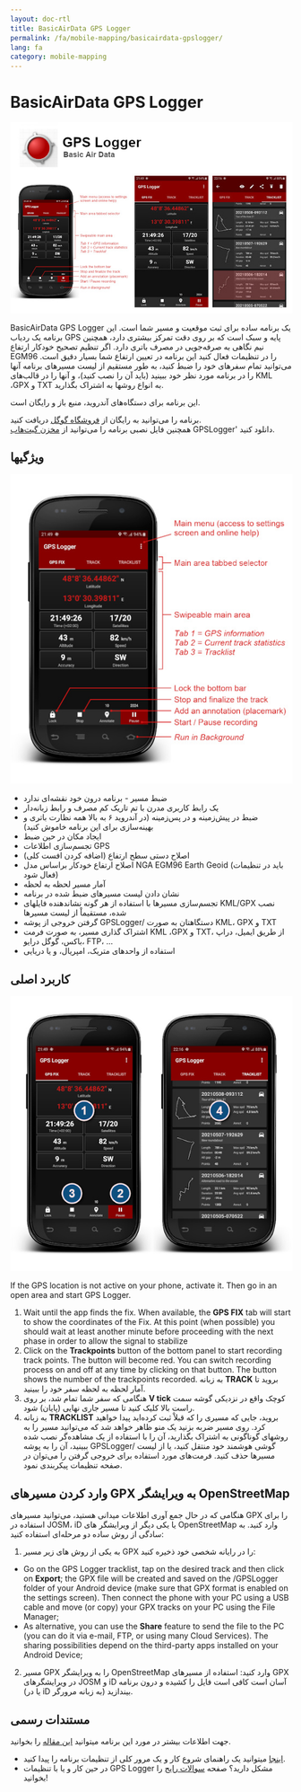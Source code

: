 ```yaml
---
layout: doc-rtl
title: BasicAirData GPS Logger
permalink: /fa/mobile-mapping/basicairdata-gpslogger/
lang: fa
category: mobile-mapping
---
```



BasicAirData GPS Logger
=======================

![BasicAirData-GPSLogger-002][]

BasicAirData GPS Logger یک برنامه ساده برای ثبت موقعیت و مسیر شما است. این برنامه یک ردیاب GPS پایه و سبک است که بر روی دقت تمرکز بیشتری دارد، همچنین نیم نگاهی به صرفه‌جویی در مصرف باتری دارد. اگر تنظیم تصحیح خودکار ارتفاع EGM96 را در تنظیمات فعال کنید این برنامه در تعیین ارتفاع شما بسیار دقیق است. می‌توانید تمام سفرهای خود را ضبط کنید، به طور مستقیم از لیست مسیرهای برنامه آنها را در برنامه مورد نظر خود ببینید (باید آن را نصب کنید)، و آنها را در قالب‌های KML ،GPX و TXT به انواع روشها به اشتراک بگذارید.

این برنامه برای دستگاه‌های آندروید، منبع باز و رایگان است.

برنامه را می‌توانید به رایگان از [فروشگاه گوگل](https://play.google.com/store/apps/details?id=eu.basicairdata.graziano.gpslogger) دریافت کنید.<br>
همچنین فایل نصبی برنامه را می‌توانید از [مخزن گیت‌هاب](https://github.com/BasicAirData/GPSLogger/tree/master/apk) GPSLogger' دانلود کنید.

ویژگیها
--------

![BasicAirData-GPSLogger-000][]

* ضبط مسیر - برنامه درون خود نقشه‌ای ندارد
* یک رابط کاربری مدرن با تم تاریک کم مصرف و رابط زبانه‌دار
* ضبط در پیش‌زمینه و در پس‌زمینه (در آندروید ۶ به بالا همه نظارت باتری و بهینه‌سازی برای این برنامه خاموش کنید)
* ایجاد مکان در حین ضبط
* تجسم‌سازی اطلاعات GPS
* اصلاح دستی سطح ارتفاع (اضافه کردن افست کلی)
* اصلاح ارتفاع خودکار براساس مدل NGA EGM96 Earth Geoid (باید در تنظیمات فعال شود)
* آمار مسیر لحظه به لحظه
* نشان دادن لیست مسیرهای ضبط شده در برنامه
* تجسم‌سازی مسیرها با استفاده از هر گونه نشاندهنده فایلهای KML/GPX نصب شده، مستقیماْ از لیست مسیرها
* گرفتن خروجی از پوشه GPSLogger/ دستگاهتان به صورت KML، GPX و TXT
* اشتراک گذاری مسیر، به صورت فرمت KML ،GPX و TXT، از طریق ایمیل، دراپ باکس، گوگل درایو، FTP، ...
* استفاده از واحدهای متریک، امپریال، و یا دریایی

کاربرد اصلی
-----------

![BasicAirData-GPSLogger-001][]

If the GPS location is not active on your phone, activate it. Then go in an open area and start GPS Logger.

1. Wait until the app finds the fix. When available, the __GPS FIX__ tab will start to show the coordinates of the Fix. At this point (when possible) you should wait at least another minute before proceeding with the next phase in order to allow the signal to stabilize
2. Click on the __Trackpoints__ button of the bottom panel to start recording track points. The button will become red. You can switch recording process on and off at any time by clicking on that button. The button shows the number of the trackpoints recorded.
به زبانه __TRACK__ بروید تا آمار لحظه به لحظه سفر خود را ببینید.
3. هنگامی که سفر شما تمام شد، بر روی __V tick__ کوچک واقع در نزدیکی گوشه سمت راست بالا کلیک کنید تا مسیر جاری نهایی (پایان) شود.
4. به زبانه __TRACKLIST__ بروید، جایی که مسیری را که قبلاْ ثبت کرده‌اید پیدا خواهید کرد. روی مسیر ضربه بزنید یک منو ظاهر خواهد شد که می‌توانید مسیر را به روشهای گوناگونی به اشتراک بگذارید، آن را با استفاده از یک مشاهده‌گر نصب شده ببینید، آن را به پوشه GPSLogger/ گوشی هوشمند خود منتقل کنید، یا از لیست مسیرها حذف کنید. فرمت‌های مورد استفاده برای خروجی گرفتن را می‌توان در صفحه تنظیمات پیکربندی نمود.

وارد کردن مسیرهای GPX به ویرایشگر OpenStreetMap
--------------------------------------------

هنگامی که در حال جمع آوری اطلاعات میدانی هستید، می‌توانید مسیرهای GPX را برای استفاده در JOSM، iD یا یکی دیگر از ویرایشگر های OpenStreetMap وارد کنید.
به سادگی از روش ساده دو مرحله‌ای استفاده کنید:

1. به یکی از روش های زیر مسیر GPX را در رایانه شخصی خود ذخیره کنید:
* Go on the GPS Logger tracklist, tap on the desired track and then click on __Export__; the GPX file will be created and saved on the /GPSLogger folder of your Android device (make sure that GPX format is enabled on the settings screen). Then connect the phone with your PC using a USB cable and move (or copy) your GPX tracks on your PC using the File Manager;
* As alternative, you can use the __Share__ feature to send the file to the PC (you can do it via e-mail, FTP, or using many Cloud Services). The sharing possibilities depend on the third-party apps installed on your Android Device;
2. مسیر GPX را به ویرایشگر OpenStreetMap وارد کنید: استفاده از مسیرهای GPX در ویرایشگرهای JOSM و iD آسان است کافی است فایل را کشیده و درون برنامه (یا در iD به زبانه مرورگر) بیندازید.

مستندات رسمی
----------------------

جهت اطلاعات بیشتر در مورد این برنامه میتوانید [این مقاله](http://www.basicairdata.eu/projects/android/android-gps-logger/) را بخوانید. <br>
- [اینجا](http://www.basicairdata.eu/projects/android/android-gps-logger/getting-started-guide-for-gps-logger/) میتوانید یک راهنمای شروع کار و یک مرور کلی از تنظیمات برنامه را پیدا کنید. <br>
- در حین کار و یا با تنظیمات GPS Logger مشکل دارید؟ صفحه [سوالات رایج](https://github.com/BasicAirData/GPSLogger/blob/master/readme.md#frequently-asked-questions) را بخوانید!

[BasicAirData-GPSLogger-002]:  /images/mobile-mapping/basicairdata-gpslogger_002.en.jpg
[BasicAirData-GPSLogger-000]:  /images/mobile-mapping/basicairdata-gpslogger_000.en.jpg
[BasicAirData-GPSLogger-001]:  /images/mobile-mapping/basicairdata-gpslogger_001.en.jpg
